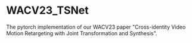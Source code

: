 # WACV23_TSNet
The pytorch implementation of our WACV23 paper "Cross-identity Video Motion Retargeting with Joint Transformation and Synthesis".
